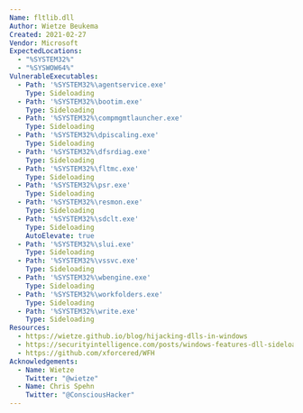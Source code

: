 ```yaml
---
Name: fltlib.dll
Author: Wietze Beukema
Created: 2021-02-27
Vendor: Microsoft
ExpectedLocations:
  - "%SYSTEM32%"
  - "%SYSWOW64%"
VulnerableExecutables:
  - Path: '%SYSTEM32%\agentservice.exe'
    Type: Sideloading
  - Path: '%SYSTEM32%\bootim.exe'
    Type: Sideloading
  - Path: '%SYSTEM32%\compmgmtlauncher.exe'
    Type: Sideloading
  - Path: '%SYSTEM32%\dpiscaling.exe'
    Type: Sideloading
  - Path: '%SYSTEM32%\dfsrdiag.exe'
    Type: Sideloading
  - Path: '%SYSTEM32%\fltmc.exe'
    Type: Sideloading
  - Path: '%SYSTEM32%\psr.exe'
    Type: Sideloading
  - Path: '%SYSTEM32%\resmon.exe'
    Type: Sideloading
  - Path: '%SYSTEM32%\sdclt.exe'
    Type: Sideloading
    AutoElevate: true
  - Path: '%SYSTEM32%\slui.exe'
    Type: Sideloading
  - Path: '%SYSTEM32%\vssvc.exe'
    Type: Sideloading
  - Path: '%SYSTEM32%\wbengine.exe'
    Type: Sideloading
  - Path: '%SYSTEM32%\workfolders.exe'
    Type: Sideloading
  - Path: '%SYSTEM32%\write.exe'
    Type: Sideloading
Resources:
  - https://wietze.github.io/blog/hijacking-dlls-in-windows
  - https://securityintelligence.com/posts/windows-features-dll-sideloading/
  - https://github.com/xforcered/WFH
Acknowledgements:
  - Name: Wietze
    Twitter: "@wietze"
  - Name: Chris Spehn
    Twitter: "@ConsciousHacker"
---
```


